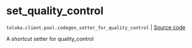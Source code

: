 # set_quality_control
`toloka.client.pool.codegen_setter_for_quality_control` | [Source code](https://github.com/Toloka/toloka-kit/blob/v1.2.1/src/client/pool/__init__.py#L0)

A shortcut setter for quality_control

